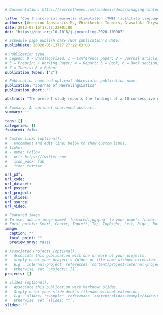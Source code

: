 ```yaml
---
# Documentation: https://sourcethemes.com/academic/docs/managing-content/

title: "Can transcranial magnetic stimulation (TMS) facilitate language T recovery in chronic global aphasia post-stroke? Evidence from a case study"
authors: [Georgiou Anastasios M., Phinikettos Ioannis, Giasafaki Chrysa, Kambanaros Maria]
date: 2013-07-16T17:27:22+03:00
doi: "https://doi.org/10.1016/j.jneuroling.2020.100907"

# Schedule page publish date (NOT publication's date).
publishDate: 20020-03-13T17:27:22+03:00

# Publication type.
# Legend: 0 = Uncategorized; 1 = Conference paper; 2 = Journal article;
# 3 = Preprint / Working Paper; 4 = Report; 5 = Book; 6 = Book section;
# 7 = Thesis; 8 = Patent
publication_types: ["2"]

# Publication name and optional abbreviated publication name.
publication: "Journal of Neurolinguistics"
publication_short: ""

abstract: "The present study reports the findings of a 10-consecutive day neuronavigated continuous theta burst stimulation (cTBS) treatment over the right pars triangularis (pTr) for one individual with chronic global aphasia post-stroke. Baseline language and quality of life measures were collected twice prior to treatment, one day post-treatment, and then at two and 12-months follow up. Therapy was tolerated well by A.M. and no side effects were noticed during and after treatment. Results showed a trend towards improvement in expressive language in the short-term (i.e. one day post-treatment), significant improvement in spoken comprehension and moderate im- provement in reading performance at follow-up (i.e. two months and one year post-treatment). Quality of life (QoL) did not significantly change as a result of the treatment. Findings from this study indicate that cTBS over the right pTr has the potential to induce recovery of aphasia across various language skills. Further research exploring individualized TMS protocols for aphasia rehabilitation post-stroke is strongly suggested with the goal that TMS can be used as a treatment modality for aphasia post-stroke in the near future."

# Summary. An optional shortened abstract.
summary: ""

tags: []
categories: []
featured: false

# Custom links (optional).
#   Uncomment and edit lines below to show custom links.
# links:
# - name: Follow
#   url: https://twitter.com
#   icon_pack: fab
#   icon: twitter

url_pdf:
url_code:
url_dataset:
url_poster:
url_project:
url_slides:
url_source:
url_video:

# Featured image
# To use, add an image named `featured.jpg/png` to your page's folder. 
# Focal points: Smart, Center, TopLeft, Top, TopRight, Left, Right, BottomLeft, Bottom, BottomRight.
image:
  caption: ""
  focal_point: ""
  preview_only: false

# Associated Projects (optional).
#   Associate this publication with one or more of your projects.
#   Simply enter your project's folder or file name without extension.
#   E.g. `internal-project` references `content/project/internal-project/index.md`.
#   Otherwise, set `projects: []`.
projects: []

# Slides (optional).
#   Associate this publication with Markdown slides.
#   Simply enter your slide deck's filename without extension.
#   E.g. `slides: "example"` references `content/slides/example/index.md`.
#   Otherwise, set `slides: ""`.
slides: ""
---
```


